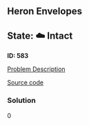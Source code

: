 ## Heron Envelopes

## State: :cloud: **Intact**

**ID: 583**

[Problem Description](https://projecteuler.net/problem=583)

[Source code](main.cpp)

### Solution
0